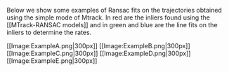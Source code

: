 Below we show some examples of Ransac fits on the trajectories obtained using the simple mode of Mtrack. In red are the inliers found using the [[MTrack-RANSAC models]] and in green and blue are the line fits on the inliers to determine the rates.

[[Image:ExampleA.png|300px]]
[[Image:ExampleB.png|300px]]
[[Image:ExampleC.png|300px]]
[[Image:ExampleD.png|300px]]
[[Image:ExampleE.png|300px]]
